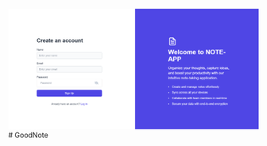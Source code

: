 ![image alt](https://github.com/GIT-SOUHAIL/GoodNote/blob/cf945feb851046a28df6b853ee8578e6e1e87cca/Screenshot%202024-11-27%20162202.png)
#   G o o d N o t e 
 
 
